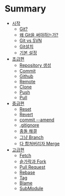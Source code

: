 # Summary
* [시작](README.md)
    * [Git?](Posts/)
    * [왜 Git을 써야하는가?]()
    * [Git vs SVN]()
    * [Git설치]()
    * [기본 설정]()
* [초급편]()
    * [Repository 생성]()
    * [Commit]()
    * [Github]()
    * [Remote]()
    * [Clone]()
    * [Push]()
    * [Pull]()
* [중급편]()
    * [Reset]()
    * [Revert]()
    * [commit --amend]()
    * [.gitignore]()
    * [충돌 해결]()
    * [그냥 Branch]()
    * [다 합쳐버리자 Merge]()
* [고급편]()
    * [Fetch]()
    * [숟가락과 Fork]()
    * [Pull Request]()
    * [Rebase]()
    * [Tag]()
    * [Blame]()
    * [SubModule]()